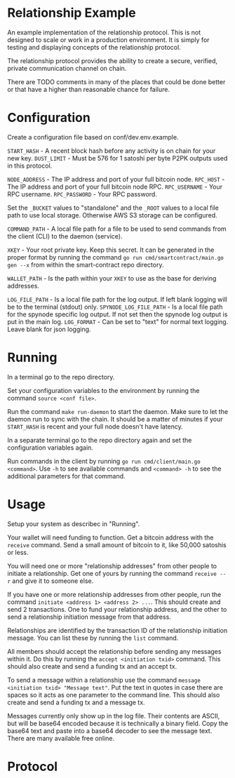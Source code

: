 # Relationship Example

An example implementation of the relationship protocol. This is not designed to scale or work in a production environment. It is simply for testing and displaying concepts of the relationship protocol.

The relationship protocol provides the ability to create a secure, verified, private communication channel on chain.

There are TODO comments in many of the places that could be done better or that have a higher than reasonable chance for failure.

# Configuration

Create a configuration file based on conf/dev.env.example.

`START_HASH` - A recent block hash before any activity is on chain for your new key.
`DUST_LIMIT` - Must be 576 for 1 satoshi per byte P2PK outputs used in this protocol.

`NODE_ADDRESS` - The IP address and port of your full bitcoin node.
`RPC_HOST` - The IP address and port of your full bitcoin node RPC.
`RPC_USERNAME` - Your RPC username.
`RPC_PASSWORD` - Your RPC password.

Set the `_BUCKET` values to "standalone" and the `_ROOT` values to a local file path to use local storage. Otherwise AWS S3 storage can be configured.

`COMMAND_PATH` - A local file path for a file to be used to send commands from the client (CLI) to the daemon (service).

`XKEY` - Your root private key. Keep this secret. It can be generated in the proper format by running the command `go run cmd/smartcontract/main.go gen --x` from within the smart-contract repo directory.

`WALLET_PATH` - Is the path within your `XKEY` to use as the base for deriving addresses.

`LOG_FILE_PATH` - Is a local file path for the log output. If left blank logging will be to the terminal (stdout) only.
`SPYNODE_LOG_FILE_PATH` - Is a local file path for the spynode specific log output. If not set then the spynode log output is put in the main log.
`LOG_FORMAT` - Can be set to "text" for normal text logging. Leave blank for json logging.

# Running

In a terminal go to the repo directory.

Set your configuration variables to the environment by running the command `source <conf file>`.

Run the command `make run-daemon` to start the daemon. Make sure to let the daemon run to sync with the chain. It should be a matter of minutes if your `START_HASH` is recent and your full node doesn't have latency.

In a separate terminal go to the repo directory again and set the configuration variables again.

Run commands in the client by running `go run cmd/client/main.go <command>`. Use `-h` to see available commands and `<command> -h` to see the additional parameters for that command.

# Usage

Setup your system as describec in "Running".

Your wallet will need funding to function. Get a bitcoin address with the `receive` command. Send a small amount of bitcoin to it, like 50,000 satoshis or less.

You will need one or more "relationship addresses" from other people to initiate a relationship. Get one of yours by running the command `receive --r` and give it to someone else.

If you have one or more relationship addresses from other people, run the command `initiate <address 1> <address 2> ...`. This should create and send 2 transactions. One to fund your relationship address, and the other to send a relationship initiation message from that address.

Relationships are identified by the transaction ID of the relationship initiation message. You can list these by running the `list` command.

All members should accept the relationship before sending any messages within it. Do this by running the `accept <initiation txid>` command. This should also create and send a funding tx and an accept tx.

To send a message within a relationship use the command `message <initiation txid> "Message text"`. Put the text in quotes in case there are spaces so it acts as one parameter to the command line. This should also create and send a funding tx and a message tx.

Messages currently only show up in the log file. Their contents are ASCII, but will be base64 encoded because it is technically a binary field. Copy the base64 text and paste into a base64 decoder to see the message text. There are many available free online.

# Protocol


